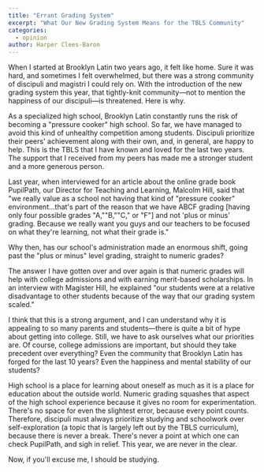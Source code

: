 ```yaml
---
title: "Errant Grading System"
excerpt: "What Our New Grading System Means for the TBLS Community"
categories:
  - opinion
author: Harper Clees-Baron
---
```


When I started at Brooklyn Latin two years ago, it felt like home. Sure it was hard, and sometimes I felt overwhelmed, but there was a strong community of discipuli and magistri I could rely on. With the introduction of the new grading system this year, that tightly-knit community—not to mention the happiness of our discipuli—is threatened. Here is why.

As a specialized high school, Brooklyn Latin constantly runs the risk of becoming a "pressure cooker" high school. So far, we have managed to avoid this kind of unhealthy competition among students. Discipuli prioritize their peers' achievement along with their own, and, in general, are happy to help. This is the TBLS that I have known and loved for the last two years. The support that I received from my peers has made me a stronger student and a more generous person.

Last year, when interviewed for an article about the online grade book PupilPath, our Director for Teaching and Learning, Malcolm Hill, said that "we really value as a school not having that kind of "pressure cooker" environment…that's part of the reason that we have ABCF grading [having only four possible grades "A,""B,""C," or "F"] and not 'plus or minus' grading. Because we really want you guys and our teachers to be focused on what they're learning, not what their grade is."

Why then, has our school's administration made an enormous shift, going past the "plus or minus" level grading, straight to numeric grades?

The answer I have gotten over and over again is that numeric grades will help with college admissions and with earning merit-based scholarships. In an interview with Magister Hill, he explained "our students were at a relative disadvantage to other students because of the way that our grading system scaled."

I think that this is a strong argument, and I can understand why it is appealing to so many parents and students—there is quite a bit of hype about getting into college. Still, we have to ask ourselves what our priorities are. Of course, college admissions are important, but should they take precedent over everything? Even the community that Brooklyn Latin has forged for the last 10 years? Even the happiness and mental stability of our students?

High school is a place for learning about oneself as much as it is a place for education about the outside world. Numeric grading squashes that aspect of the high school experience because it gives no room for experimentation. There's no space for even the slightest error, because every point counts. Therefore, discipuli must always prioritize studying and schoolwork over self-exploration (a topic that is largely left out by the TBLS curriculum), because there is never a break. There's never a point at which one can check PupilPath, and sigh in relief. This year, we are never in the clear.

Now, if you'll excuse me, I should be studying.
